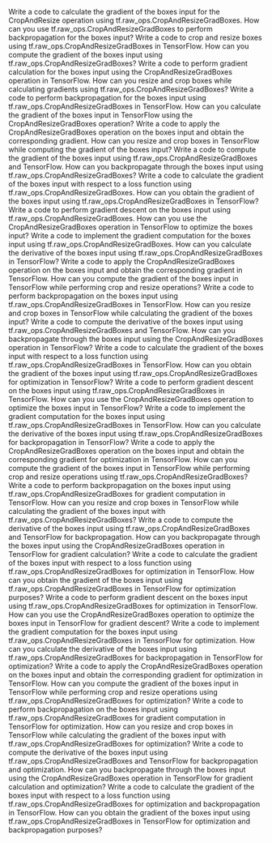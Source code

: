 Write a code to calculate the gradient of the boxes input for the CropAndResize operation using tf.raw_ops.CropAndResizeGradBoxes.
How can you use tf.raw_ops.CropAndResizeGradBoxes to perform backpropagation for the boxes input?
Write a code to crop and resize boxes using tf.raw_ops.CropAndResizeGradBoxes in TensorFlow.
How can you compute the gradient of the boxes input using tf.raw_ops.CropAndResizeGradBoxes?
Write a code to perform gradient calculation for the boxes input using the CropAndResizeGradBoxes operation in TensorFlow.
How can you resize and crop boxes while calculating gradients using tf.raw_ops.CropAndResizeGradBoxes?
Write a code to perform backpropagation for the boxes input using tf.raw_ops.CropAndResizeGradBoxes in TensorFlow.
How can you calculate the gradient of the boxes input in TensorFlow using the CropAndResizeGradBoxes operation?
Write a code to apply the CropAndResizeGradBoxes operation on the boxes input and obtain the corresponding gradient.
How can you resize and crop boxes in TensorFlow while computing the gradient of the boxes input?
Write a code to compute the gradient of the boxes input using tf.raw_ops.CropAndResizeGradBoxes and TensorFlow.
How can you backpropagate through the boxes input using tf.raw_ops.CropAndResizeGradBoxes?
Write a code to calculate the gradient of the boxes input with respect to a loss function using tf.raw_ops.CropAndResizeGradBoxes.
How can you obtain the gradient of the boxes input using tf.raw_ops.CropAndResizeGradBoxes in TensorFlow?
Write a code to perform gradient descent on the boxes input using tf.raw_ops.CropAndResizeGradBoxes.
How can you use the CropAndResizeGradBoxes operation in TensorFlow to optimize the boxes input?
Write a code to implement the gradient computation for the boxes input using tf.raw_ops.CropAndResizeGradBoxes.
How can you calculate the derivative of the boxes input using tf.raw_ops.CropAndResizeGradBoxes in TensorFlow?
Write a code to apply the CropAndResizeGradBoxes operation on the boxes input and obtain the corresponding gradient in TensorFlow.
How can you compute the gradient of the boxes input in TensorFlow while performing crop and resize operations?
Write a code to perform backpropagation on the boxes input using tf.raw_ops.CropAndResizeGradBoxes in TensorFlow.
How can you resize and crop boxes in TensorFlow while calculating the gradient of the boxes input?
Write a code to compute the derivative of the boxes input using tf.raw_ops.CropAndResizeGradBoxes and TensorFlow.
How can you backpropagate through the boxes input using the CropAndResizeGradBoxes operation in TensorFlow?
Write a code to calculate the gradient of the boxes input with respect to a loss function using tf.raw_ops.CropAndResizeGradBoxes in TensorFlow.
How can you obtain the gradient of the boxes input using tf.raw_ops.CropAndResizeGradBoxes for optimization in TensorFlow?
Write a code to perform gradient descent on the boxes input using tf.raw_ops.CropAndResizeGradBoxes in TensorFlow.
How can you use the CropAndResizeGradBoxes operation to optimize the boxes input in TensorFlow?
Write a code to implement the gradient computation for the boxes input using tf.raw_ops.CropAndResizeGradBoxes in TensorFlow.
How can you calculate the derivative of the boxes input using tf.raw_ops.CropAndResizeGradBoxes for backpropagation in TensorFlow?
Write a code to apply the CropAndResizeGradBoxes operation on the boxes input and obtain the corresponding gradient for optimization in TensorFlow.
How can you compute the gradient of the boxes input in TensorFlow while performing crop and resize operations using tf.raw_ops.CropAndResizeGradBoxes?
Write a code to perform backpropagation on the boxes input using tf.raw_ops.CropAndResizeGradBoxes for gradient computation in TensorFlow.
How can you resize and crop boxes in TensorFlow while calculating the gradient of the boxes input with tf.raw_ops.CropAndResizeGradBoxes?
Write a code to compute the derivative of the boxes input using tf.raw_ops.CropAndResizeGradBoxes and TensorFlow for backpropagation.
How can you backpropagate through the boxes input using the CropAndResizeGradBoxes operation in TensorFlow for gradient calculation?
Write a code to calculate the gradient of the boxes input with respect to a loss function using tf.raw_ops.CropAndResizeGradBoxes for optimization in TensorFlow.
How can you obtain the gradient of the boxes input using tf.raw_ops.CropAndResizeGradBoxes in TensorFlow for optimization purposes?
Write a code to perform gradient descent on the boxes input using tf.raw_ops.CropAndResizeGradBoxes for optimization in TensorFlow.
How can you use the CropAndResizeGradBoxes operation to optimize the boxes input in TensorFlow for gradient descent?
Write a code to implement the gradient computation for the boxes input using tf.raw_ops.CropAndResizeGradBoxes in TensorFlow for optimization.
How can you calculate the derivative of the boxes input using tf.raw_ops.CropAndResizeGradBoxes for backpropagation in TensorFlow for optimization?
Write a code to apply the CropAndResizeGradBoxes operation on the boxes input and obtain the corresponding gradient for optimization in TensorFlow.
How can you compute the gradient of the boxes input in TensorFlow while performing crop and resize operations using tf.raw_ops.CropAndResizeGradBoxes for optimization?
Write a code to perform backpropagation on the boxes input using tf.raw_ops.CropAndResizeGradBoxes for gradient computation in TensorFlow for optimization.
How can you resize and crop boxes in TensorFlow while calculating the gradient of the boxes input with tf.raw_ops.CropAndResizeGradBoxes for optimization?
Write a code to compute the derivative of the boxes input using tf.raw_ops.CropAndResizeGradBoxes and TensorFlow for backpropagation and optimization.
How can you backpropagate through the boxes input using the CropAndResizeGradBoxes operation in TensorFlow for gradient calculation and optimization?
Write a code to calculate the gradient of the boxes input with respect to a loss function using tf.raw_ops.CropAndResizeGradBoxes for optimization and backpropagation in TensorFlow.
How can you obtain the gradient of the boxes input using tf.raw_ops.CropAndResizeGradBoxes in TensorFlow for optimization and backpropagation purposes?